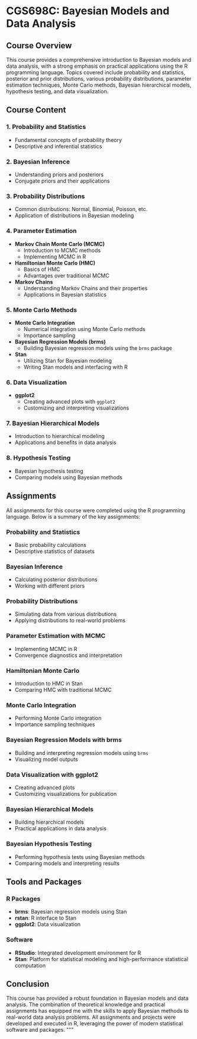 
# CGS698C: Bayesian Models and Data Analysis

## Course Overview

This course provides a comprehensive introduction to Bayesian models and data analysis, with a strong emphasis on practical applications using the R programming language. Topics covered include probability and statistics, posterior and prior distributions, various probability distributions, parameter estimation techniques, Monte Carlo methods, Bayesian hierarchical models, hypothesis testing, and data visualization.

## Course Content

### 1. Probability and Statistics
- Fundamental concepts of probability theory
- Descriptive and inferential statistics

### 2. Bayesian Inference
- Understanding priors and posteriors
- Conjugate priors and their applications

### 3. Probability Distributions
- Common distributions: Normal, Binomial, Poisson, etc.
- Application of distributions in Bayesian modeling

### 4. Parameter Estimation
- **Markov Chain Monte Carlo (MCMC)**
  - Introduction to MCMC methods
  - Implementing MCMC in R
- **Hamiltonian Monte Carlo (HMC)**
  - Basics of HMC
  - Advantages over traditional MCMC
- **Markov Chains**
  - Understanding Markov Chains and their properties
  - Applications in Bayesian statistics

### 5. Monte Carlo Methods
- **Monte Carlo Integration**
  - Numerical integration using Monte Carlo methods
  - Importance sampling
- **Bayesian Regression Models (brms)**
  - Building Bayesian regression models using the `brms` package
- **Stan**
  - Utilizing Stan for Bayesian modeling
  - Writing Stan models and interfacing with R

### 6. Data Visualization
- **ggplot2**
  - Creating advanced plots with `ggplot2`
  - Customizing and interpreting visualizations

### 7. Bayesian Hierarchical Models
- Introduction to hierarchical modeling
- Applications and benefits in data analysis

### 8. Hypothesis Testing
- Bayesian hypothesis testing
- Comparing models using Bayesian methods

## Assignments

All assignments for this course were completed using the R programming language. Below is a summary of the key assignments:

### Probability and Statistics
- Basic probability calculations
- Descriptive statistics of datasets

### Bayesian Inference
- Calculating posterior distributions
- Working with different priors

### Probability Distributions
- Simulating data from various distributions
- Applying distributions to real-world problems

### Parameter Estimation with MCMC
- Implementing MCMC in R
- Convergence diagnostics and interpretation

### Hamiltonian Monte Carlo
- Introduction to HMC in Stan
- Comparing HMC with traditional MCMC

### Monte Carlo Integration
- Performing Monte Carlo integration
- Importance sampling techniques

### Bayesian Regression Models with brms
- Building and interpreting regression models using `brms`
- Visualizing model outputs

### Data Visualization with ggplot2
- Creating advanced plots
- Customizing visualizations for publication

### Bayesian Hierarchical Models
- Building hierarchical models
- Practical applications in data analysis

### Bayesian Hypothesis Testing
- Performing hypothesis tests using Bayesian methods
- Comparing models and interpreting results

## Tools and Packages

### R Packages
- **brms**: Bayesian regression models using Stan
- **rstan**: R interface to Stan
- **ggplot2**: Data visualization

### Software
- **RStudio**: Integrated development environment for R
- **Stan**: Platform for statistical modeling and high-performance statistical computation

## Conclusion

This course has provided a robust foundation in Bayesian models and data analysis. The combination of theoretical knowledge and practical assignments has equipped me with the skills to apply Bayesian methods to real-world data analysis problems. All assignments and projects were developed and executed in R, leveraging the power of modern statistical software and packages.
"""

